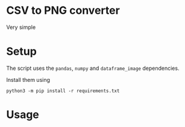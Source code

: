 # CSV to PNG converter

Very simple

# Setup
The script uses the `pandas`, `numpy` and `dataframe_image` dependencies.

Install them using
```shell
python3 -m pip install -r requirements.txt
```

# Usage
